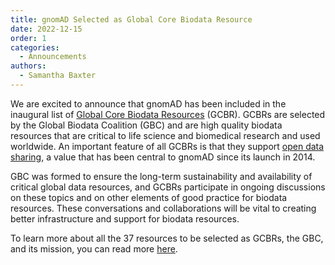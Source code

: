 ```yaml
---
title: gnomAD Selected as Global Core Biodata Resource
date: 2022-12-15
order: 1
categories:
  - Announcements
authors:
  - Samantha Baxter
---
```

We are excited to announce that gnomAD has been included in the inaugural list of [Global Core
Biodata Resources](https://globalbiodata.org/scientific-activities/global-core-biodata-resources) (GCBR). GCBRs are selected by the Global Biodata Coalition (GBC) and are high quality biodata resources that are critical to life science and biomedical research and used worldwide. An important feature of all GCBRs is that they support [open data sharing](https://gnomad.broadinstitute.org/policies), a value that has been central to gnomAD since its launch in 2014. 

GBC was formed to ensure the long-term sustainability and availability of critical global data resources, and GCBRs participate in ongoing discussions on these topics and on other elements of good practice for biodata resources. These conversations and collaborations will be vital to creating better infrastructure and support for biodata resources.

To learn more about all the 37 resources to be selected as GCBRs, the GBC, and its mission, you can read more [here](https://globalbiodata.org/scientific-activities/global-core-biodata-resources).